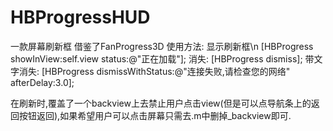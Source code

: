# HBProgressHUD
一款屏幕刷新框  借鉴了FanProgress3D
使用方法:
显示刷新框\n
[HBProgress showInView:self.view status:@"正在加载"];
消失:
[HBProgress dismiss];
带文字消失:
[HBProgress dismissWithStatus:@"连接失败,请检查您的网络" afterDelay:3.0];

在刷新时,覆盖了一个backview上去禁止用户点击view(但是可以点导航条上的返回按钮返回),如果希望用户可以点击屏幕只需去.m中删掉_backview即可.
